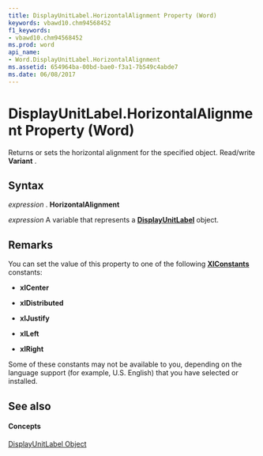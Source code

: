 ```yaml
---
title: DisplayUnitLabel.HorizontalAlignment Property (Word)
keywords: vbawd10.chm94568452
f1_keywords:
- vbawd10.chm94568452
ms.prod: word
api_name:
- Word.DisplayUnitLabel.HorizontalAlignment
ms.assetid: 654964ba-00bd-bae0-f3a1-7b549c4abde7
ms.date: 06/08/2017
---
```



# DisplayUnitLabel.HorizontalAlignment Property (Word)

Returns or sets the horizontal alignment for the specified object. Read/write  **Variant** .


## Syntax

 _expression_ . **HorizontalAlignment**

 _expression_ A variable that represents a **[DisplayUnitLabel](displayunitlabel-object-word.md)** object.


## Remarks

You can set the value of this property to one of the following  **[XlConstants](xlconstants-enumeration-word.md)** constants:


-  **xlCenter**
    
-  **xlDistributed**
    
-  **xlJustify**
    
-  **xlLeft**
    
-  **xlRight**
    


Some of these constants may not be available to you, depending on the language support (for example, U.S. English) that you have selected or installed.


## See also


#### Concepts


[DisplayUnitLabel Object](displayunitlabel-object-word.md)

